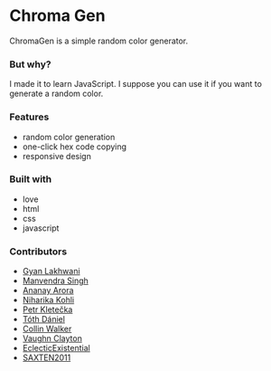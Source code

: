 <!--
@Author: gyanl, ananayarora
@Date:   2017-10-01T09:54:38+05:30
@Last modified by:   eclecticexistential
@Last modified time: 2017-10-01T10:02:29+05:30
-->



# Chroma Gen

ChromaGen is a simple random color generator.

### But why?

I made it to learn JavaScript. I suppose you can use it if you want to generate a random color. 

### Features

* random color generation
* one-click hex code copying
* responsive design

### Built with

* love
* html
* css
* javascript

### Contributors

* [Gyan Lakhwani](https://github.com/gyanl)
* [Manvendra Singh](https://github.com/manu-chroma)
* [Ananay Arora](https://github.com/ananay)
* [Niharika Kohli](https://github.com/Niharika29)
* [Petr Kletečka](https://github.com/petrkle)
* [Tóth Dániel](https://github.com/xyztdanid4)
* [Collin Walker](https://github.com/collnwalkr)
* [Vaughn Clayton](https://github.com/vclayton)
* [EclecticExistential](https://github.com/eclecticexistential)
* [SAXTEN2011](https://github.com/SAXTEN2011)
